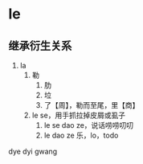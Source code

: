 # le

## 继承衍生关系

1. la
   1. 勒
      1. 肋
      2. 垃
      3. 了【周】，勒而至尾，里【商】
   3. le se，用手抓拉掉皮屑或虱子
      1. le se dao ze，说话唠唠叨叨
      2. le dao ze
乐，lo，todo

dye dyi gwang
